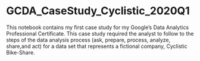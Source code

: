 # GCDA_CaseStudy_Cyclistic_2020Q1
This notebook contains my first case study for my Google’s Data Analytics Professional Certificate. This case study required the analyst to follow to the steps of the data analysis process (ask, prepare, process, analyze, share,and act) for a data set that represents a fictional company, Cyclistic Bike-Share. 
